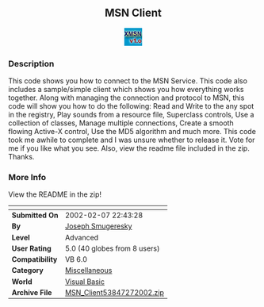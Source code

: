 ﻿<div align="center">

## MSN Client

<img src="xmsn.jpg">
</div>

### Description

This code shows you how to connect to the MSN Service. This code also includes a sample/simple client which shows you how everything works together. Along with managing the connection and protocol to MSN, this code will show you how to do the following: Read and Write to the any spot in the registry, Play sounds from a resource file, Superclass controls, Use a collection of classes, Manage multiple connections, Create a smooth flowing Active-X control, Use the MD5 algorithm and much more. This code took me awhile to complete and I was unsure whether to release it. Vote for me if you like what you see. Also, view the readme file included in the zip. Thanks.
 
### More Info
 
View the README in the zip!


<span>             |<span>
---                |---
**Submitted On**   |2002-02-07 22:43:28
**By**             |[Joseph Smugeresky](https://github.com/Planet-Source-Code/PSCIndex/blob/master/ByAuthor/joseph-smugeresky.md)
**Level**          |Advanced
**User Rating**    |5.0 (40 globes from 8 users)
**Compatibility**  |VB 6\.0
**Category**       |[Miscellaneous](https://github.com/Planet-Source-Code/PSCIndex/blob/master/ByCategory/miscellaneous__1-1.md)
**World**          |[Visual Basic](https://github.com/Planet-Source-Code/PSCIndex/blob/master/ByWorld/visual-basic.md)
**Archive File**   |[MSN\_Client53847272002\.zip](https://github.com/Planet-Source-Code/joseph-smugeresky-msn-client__1-31598/archive/master.zip)









